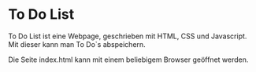 # To Do List

To Do List ist eine Webpage, geschrieben mit HTML, CSS und Javascript.
Mit dieser kann man To Do`s abspeichern.

Die Seite index.html kann mit einem beliebigem Browser geöffnet werden.
